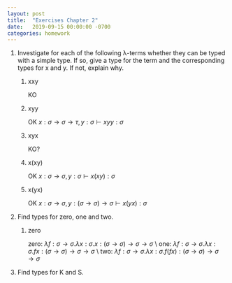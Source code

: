 ```yaml
---
layout: post
title:  "Exercises Chapter 2"
date:   2019-09-15 00:00:00 -0700
categories: homework
---
```


1.  Investigate for each of the following λ-terms whether they can be typed with a simple type. If so, give a type for the term and the corresponding types for x and y. If not, explain why.

    1.  xxy

        KO

    2.  xyy

        OK $x:\sigma \to \sigma \to \tau, y:\sigma \vdash xyy:\sigma$

    3.  xyx

        KO?

    4.  x(xy)

        OK $x:\sigma \to \sigma, y:\sigma \vdash x(xy):\sigma$

    5.  x(yx)

        OK $x:\sigma \to \sigma, y: (\sigma \to \sigma) \to \sigma \vdash x(yx): \sigma$

2.  Find types for zero, one and two.

    1.  zero

        zero: $\lambda f:\sigma\to\sigma .\lambda x:\sigma . x : (\sigma\to\sigma)\to\sigma\to\sigma$ \\
        one: $\lambda f:\sigma\to\sigma .\lambda x:\sigma . fx : (\sigma\to\sigma)\to\sigma\to\sigma$ \\
        two: $\lambda f:\sigma\to\sigma .\lambda x:\sigma . f(fx) : (\sigma\to\sigma)\to\sigma\to\sigma$

3.  Find types for K and S.
